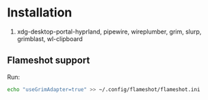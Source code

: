# Installation
1. xdg-desktop-portal-hyprland, pipewire, wireplumber, grim, slurp, grimblast, wl-clipboard

## Flameshot support
Run:
```sh
echo "useGrimAdapter=true" >> ~/.config/flameshot/flameshot.ini
```
